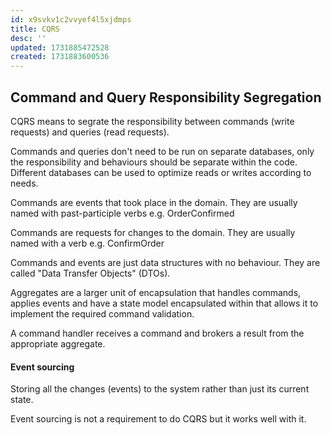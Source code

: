 ```yaml
---
id: x9svkv1c2vvyef4l5xjdmps
title: CQRS
desc: ''
updated: 1731885472528
created: 1731883600536
---
```


## Command and Query Responsibility Segregation

CQRS means to segrate the responsibility between commands (write requests) and queries (read requests).

Commands and queries don't need to be run on separate databases, only the responsibility and behaviours should be separate within the code. Different databases can be used to optimize reads or writes according to needs.

Commands are events that took place in the domain. They are usually named with past-participle verbs e.g. OrderConfirmed

Commands are requests for changes to the domain. They are usually named with a verb e.g. ConfirmOrder

Commands and events are just data structures with no behaviour. They are called "Data Transfer Objects" (DTOs).

Aggregates are a larger unit of encapsulation that handles commands, applies events and have a state model encapsulated within that allows it to implement the required command validation.

A command handler receives a command and brokers a result from the appropriate aggregate.

#### Event sourcing

Storing all the changes (events) to the system rather than just its current state.

Event sourcing is not a requirement to do CQRS but it works well with it.
